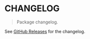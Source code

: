 # CHANGELOG

> Package changelog.

See [GitHub Releases](https://github.com/stdlib-js/math-base-assert-is-positive-finite/releases) for the changelog.